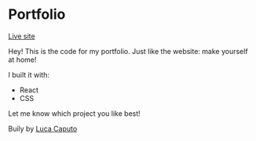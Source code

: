 # Portfolio

[Live site](https://lucspt.github.io/portfolio/)

Hey! This is the code for my portfolio. Just like the website: make yourself at home! 

I built it with:
  - React
  - CSS

Let me know which project you like best!

Buily by [Luca Caputo](https://github.com/lucspt)
